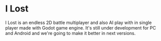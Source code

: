 # I Lost
I Lost is an endless 2D battle multiplayer and also AI play with in single player made with Godot game engine.
It's still under development for PC and Android and we're going to make it better in next versions.
